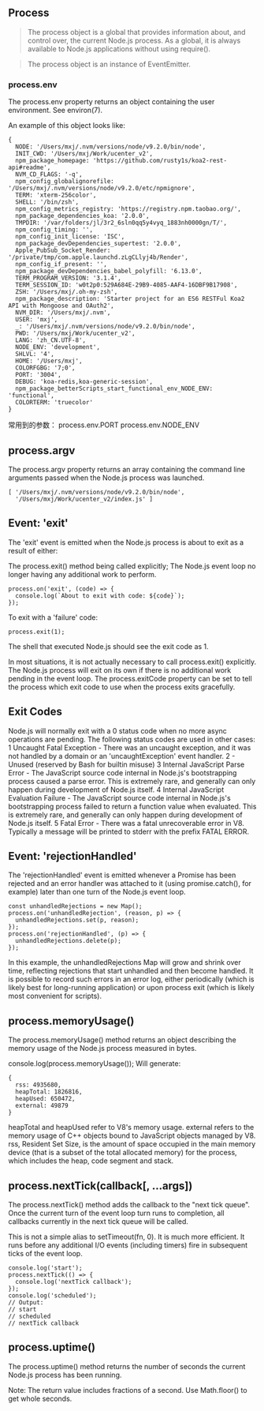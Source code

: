 ## Process
> The process object is a global that provides information about, and control over, the current Node.js process. As a global, it is always available to Node.js applications without using require().

> The process object is an instance of EventEmitter.

### process.env
The process.env property returns an object containing the user environment. See environ(7).

An example of this object looks like:
```
{
  NODE: '/Users/mxj/.nvm/versions/node/v9.2.0/bin/node',
  INIT_CWD: '/Users/mxj/Work/ucenter_v2',
  npm_package_homepage: 'https://github.com/rusty1s/koa2-rest-api#readme',
  NVM_CD_FLAGS: '-q',
  npm_config_globalignorefile: '/Users/mxj/.nvm/versions/node/v9.2.0/etc/npmignore',
  TERM: 'xterm-256color',
  SHELL: '/bin/zsh',
  npm_config_metrics_registry: 'https://registry.npm.taobao.org/',
  npm_package_dependencies_koa: '2.0.0',
  TMPDIR: '/var/folders/jl/3r2_6sln0qq5y4vyq_1883nh0000gn/T/',
  npm_config_timing: '',
  npm_config_init_license: 'ISC',
  npm_package_devDependencies_supertest: '2.0.0',
  Apple_PubSub_Socket_Render: '/private/tmp/com.apple.launchd.zLgCLlyj4b/Render',
  npm_config_if_present: '',
  npm_package_devDependencies_babel_polyfill: '6.13.0',
  TERM_PROGRAM_VERSION: '3.1.4',
  TERM_SESSION_ID: 'w0t2p0:529A684E-29B9-4085-AAF4-16DBF9B17908',
  ZSH: '/Users/mxj/.oh-my-zsh',
  npm_package_description: 'Starter project for an ES6 RESTFul Koa2 API with Mongoose and OAuth2',
  NVM_DIR: '/Users/mxj/.nvm',
  USER: 'mxj',
  _: '/Users/mxj/.nvm/versions/node/v9.2.0/bin/node',
  PWD: '/Users/mxj/Work/ucenter_v2',
  LANG: 'zh_CN.UTF-8',
  NODE_ENV: 'development',
  SHLVL: '4',
  HOME: '/Users/mxj',
  COLORFGBG: '7;0',
  PORT: '3004',
  DEBUG: 'koa-redis,koa-generic-session',
  npm_package_betterScripts_start_functional_env_NODE_ENV: 'functional',
  COLORTERM: 'truecolor' 
}
```
常用到的参数：
process.env.PORT
process.env.NODE_ENV


## process.argv
The process.argv property returns an array containing the command line arguments passed when the Node.js process was launched. 

```
[ '/Users/mxj/.nvm/versions/node/v9.2.0/bin/node',
  '/Users/mxj/Work/ucenter_v2/index.js' ]
```

## Event: 'exit'
The 'exit' event is emitted when the Node.js process is about to exit as a result of either:

The process.exit() method being called explicitly;
The Node.js event loop no longer having any additional work to perform.
```
process.on('exit', (code) => {
  console.log(`About to exit with code: ${code}`);
});
```

To exit with a 'failure' code:
```
process.exit(1);
```
The shell that executed Node.js should see the exit code as 1.

In most situations, it is not actually necessary to call process.exit() explicitly. The Node.js process will exit on its own if there is no additional work pending in the event loop. The process.exitCode property can be set to tell the process which exit code to use when the process exits gracefully.

## Exit Codes
Node.js will normally exit with a 0 status code when no more async operations are pending. The following status codes are used in other cases:
1 Uncaught Fatal Exception - There was an uncaught exception, and it was not handled by a domain or an 'uncaughtException' event handler.
2 - Unused (reserved by Bash for builtin misuse)
3 Internal JavaScript Parse Error - The JavaScript source code internal in Node.js's bootstrapping process caused a parse error. This is extremely rare, and generally can only happen during development of Node.js itself.
4 Internal JavaScript Evaluation Failure - The JavaScript source code internal in Node.js's bootstrapping process failed to return a function value when evaluated. This is extremely rare, and generally can only happen during development of Node.js itself.
5 Fatal Error - There was a fatal unrecoverable error in V8. Typically a message will be printed to stderr with the prefix FATAL ERROR.

## Event: 'rejectionHandled'
The 'rejectionHandled' event is emitted whenever a Promise has been rejected and an error handler was attached to it (using promise.catch(), for example) later than one turn of the Node.js event loop.
```
const unhandledRejections = new Map();
process.on('unhandledRejection', (reason, p) => {
  unhandledRejections.set(p, reason);
});
process.on('rejectionHandled', (p) => {
  unhandledRejections.delete(p);
});
```
In this example, the unhandledRejections Map will grow and shrink over time, reflecting rejections that start unhandled and then become handled. It is possible to record such errors in an error log, either periodically (which is likely best for long-running application) or upon process exit (which is likely most convenient for scripts).

## process.memoryUsage()
The process.memoryUsage() method returns an object describing the memory usage of the Node.js process measured in bytes.

console.log(process.memoryUsage());
Will generate:
```
{
  rss: 4935680,
  heapTotal: 1826816,
  heapUsed: 650472,
  external: 49879
}
```
heapTotal and heapUsed refer to V8's memory usage. external refers to the memory usage of C++ objects bound to JavaScript objects managed by V8. rss, Resident Set Size, is the amount of space occupied in the main memory device (that is a subset of the total allocated memory) for the process, which includes the heap, code segment and stack.

## process.nextTick(callback[, ...args])
The process.nextTick() method adds the callback to the "next tick queue". Once the current turn of the event loop turn runs to completion, all callbacks currently in the next tick queue will be called.

This is not a simple alias to setTimeout(fn, 0). It is much more efficient. It runs before any additional I/O events (including timers) fire in subsequent ticks of the event loop.
```
console.log('start');
process.nextTick(() => {
  console.log('nextTick callback');
});
console.log('scheduled');
// Output:
// start
// scheduled
// nextTick callback
```

## process.uptime()
The process.uptime() method returns the number of seconds the current Node.js process has been running.

Note: The return value includes fractions of a second. Use Math.floor() to get whole seconds.






